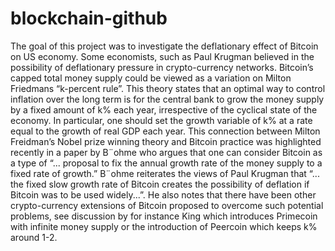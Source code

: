 # blockchain-github
The goal of this project was to investigate the deflationary effect of Bitcoin on US economy. Some economists, such as Paul Krugman believed in the possibility of deflationary pressure in crypto-currency networks. Bitcoin’s capped total money supply could be viewed as a variation on Milton Friedmans “k-percent rule”. This theory states that an optimal way to control inflation over the long term is for the central bank to grow the money supply by a fixed amount of k% each year, irrespective of the cyclical state of the economy. In particular, one should set the growth variable of k% at a rate equal to the growth of real GDP each year. This connection between Milton Freidman’s Nobel prize winning theory and Bitcoin practice was highlighted recently in a paper by B¨ohme who argues that one can consider Bitcoin as a type of “... proposal to fix the annual growth rate of the money supply to a fixed rate of growth.” B¨ohme reiterates the views of Paul Krugman that “... the fixed slow growth rate of Bitcoin creates the possibility of deflation if Bitcoin was to be used widely...”. He also notes that there have been other crypto-currency extensions of Bitcoin proposed to overcome such potential problems, see discussion by for instance King which introduces Primecoin with infinite money supply or the introduction of Peercoin which keeps k% around 1-2.
